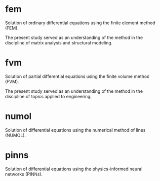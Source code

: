 # fem

Solution of ordinary differential equations using the finite element method (FEM).

The present study served as an understanding of the method in the discipline of matrix analysis and structural modeling.

# fvm

Solution of partial differential equations using the finite volume method (FVM).

The present study served as an understanding of the method in the discipline of topics applied to engineering.

# numol

Solution of differential equations using the numerical method of lines (NUMOL).

# pinns

Solution of differential equations using the physics-informed neural networks (PINNs).